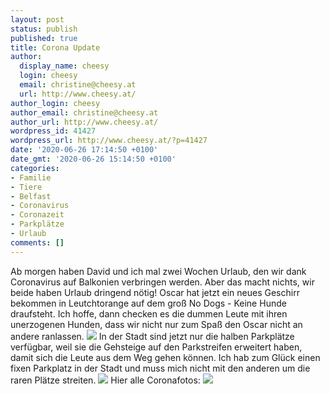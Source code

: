 ```yaml
---
layout: post
status: publish
published: true
title: Corona Update
author:
  display_name: cheesy
  login: cheesy
  email: christine@cheesy.at
  url: http://www.cheesy.at/
author_login: cheesy
author_email: christine@cheesy.at
author_url: http://www.cheesy.at/
wordpress_id: 41427
wordpress_url: http://www.cheesy.at/?p=41427
date: '2020-06-26 17:14:50 +0100'
date_gmt: '2020-06-26 15:14:50 +0100'
categories:
- Familie
- Tiere
- Belfast
- Coronavirus
- Coronazeit
- Parkplätze
- Urlaub
comments: []
---
```

Ab morgen haben David und ich mal zwei Wochen Urlaub, den wir dank Coronavirus auf Balkonien verbringen werden.
Aber das macht nichts, wir beide haben Urlaub dringend nötig!
Oscar hat jetzt ein neues Geschirr bekommen in Leutchtorange auf dem groß No Dogs - Keine Hunde draufsteht. Ich hoffe, dann checken es die dummen Leute mit ihren unerzogenen Hunden, dass wir nicht nur zum Spaß den Oscar nicht an andere ranlassen.
![](http://www.cheesy.at/wp-content/uploads/Coronazeit-091.jpg)
In der Stadt sind jetzt nur die halben Parkplätze verfügbar, weil sie die Gehsteige auf den Parkstreifen erweitert haben, damit sich die Leute aus dem Weg gehen können. Ich hab zum Glück einen fixen Parkplatz in der Stadt und muss mich nicht mit den anderen um die raren Plätze streiten.
![](http://www.cheesy.at/wp-content/uploads/Coronazeit-089.jpg)
Hier alle Coronafotos:
[![](http://www.cheesy.at/wp-content/uploads/Coronazeit-095.jpg)](http://www.cheesy.at/fotos/leben-in-belfast/2020-2/covid-19/)
